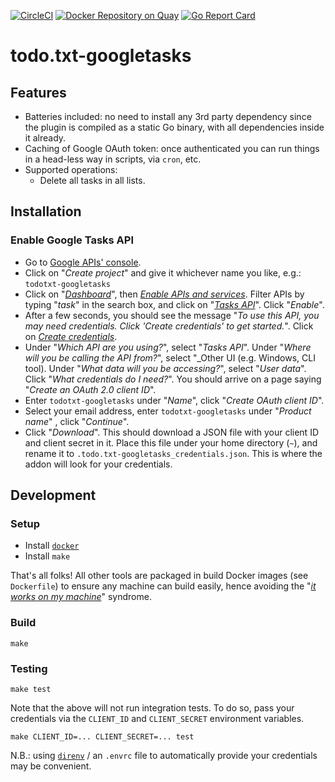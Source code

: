 [![CircleCI](https://circleci.com/gh/marccarre/todo.txt-googletasks/tree/master.svg?style=shield)](https://circleci.com/gh/marccarre/todo.txt-googletasks/tree/master)
[![Docker Repository on Quay](https://quay.io/repository/marccarre/todo.txt-googletasks/status)](https://quay.io/repository/marccarre/todo.txt-googletasks)
[![Go Report Card](https://goreportcard.com/badge/github.com/marccarre/todo.txt-googletasks)](https://goreportcard.com/report/github.com/marccarre/todo.txt-googletasks)

# todo.txt-googletasks

## Features

- Batteries included: no need to install any 3rd party dependency since the plugin is compiled as a static Go binary, with all dependencies inside it already.
- Caching of Google OAuth token: once authenticated you can run things in a head-less way in scripts, via `cron`, etc.
- Supported operations:
  - Delete all tasks in all lists.

## Installation

### Enable Google Tasks API

- Go to [Google APIs' console](http://code.google.com/apis/console).
- Click on "_Create project_" and give it whichever name you like, e.g.: `todotxt-googletasks`
- Click on "[_Dashboard_](https://console.developers.google.com/apis/dashboard?supportedpurview=project)", then [_Enable APIs and services_](https://console.developers.google.com/apis/library?supportedpurview=project). Filter APIs by typing "_task_" in the search box, and click on "[_Tasks API_](https://console.developers.google.com/apis/library/tasks.googleapis.com)". Click "_Enable_".
- After a few seconds, you should see the message "_To use this API, you may need credentials. Click 'Create credentials' to get started._". Click on [_Create credentials_](https://console.developers.google.com/apis/credentials/wizard).
- Under "_Which API are you using?_", select "_Tasks API_".
  Under "_Where will you be calling the API from?_", select "_Other UI (e.g. Windows, CLI tool).
  Under "_What data will you be accessing?_", select "_User data_".
  Click "_What credentials do I need?_". You should arrive on a page saying "_Create an OAuth 2.0 client ID_".
- Enter `todotxt-googletasks` under "_Name_", click "_Create OAuth client ID_".
- Select your email address, enter `todotxt-googletasks` under "_Product name_" , click "_Continue_".
- Click "_Download_". This should download a JSON file with your client ID and client secret in it.
  Place this file under your home directory (`~`), and rename it to `.todo.txt-googletasks_credentials.json`.
  This is where the addon will look for your credentials.

## Development

### Setup

- Install [`docker`](https://store.docker.com/search?type=edition&offering=community)
- Install `make`

That's all folks!
All other tools are packaged in build Docker images (see `Dockerfile`) to ensure any machine can build easily, hence avoiding the "[_it works on my machine_](http://www.codinghorror.com/blog/2007/03/the-works-on-my-machine-certification-program.html)" syndrome.

### Build

```console
make
```

### Testing

```console
make test
```

Note that the above will not run integration tests.
To do so, pass your credentials via the `CLIENT_ID` and `CLIENT_SECRET` environment variables.

```console
make CLIENT_ID=... CLIENT_SECRET=... test
```

N.B.: using [`direnv`](https://direnv.net/) / an `.envrc` file to automatically provide your credentials may be convenient.
